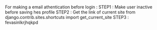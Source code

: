 For making a email athentication before login :
STEP1 : Make user inactive before saving hes profile
STEP2 : Get the link of current site from django.contrib.sites.shortcuts import get_current_site
STEP3 : fevasinlkrjhqkpd